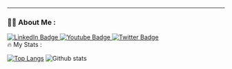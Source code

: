 ---

### :woman_technologist: About Me :

<div id="badges">
  <a href="www.linkedin.com/in/germainenyatsikor">
    <img src="https://img.shields.io/badge/LinkedIn-blue?style=for-the-badge&logo=linkedin&logoColor=white" alt="LinkedIn Badge"/>
  </a>
  <a href="https://www.instagram.com/fanny_codes/">
    <img src="https://img.shields.io/badge/instagram?style=for-the-badge&logo=youtube&logoColor=white" alt="Youtube Badge"/>
  </a>
  <a href="your-twitter-URL">
    <img src="https://img.shields.io/badge/Twitter-blue?style=for-the-badge&logo=twitter&logoColor=white" alt="Twitter Badge"/>
  </a>
</div
### :hammer_and_wrench: Languages and Tools :

### :fire: My Stats :

[![Top Langs](https://github-readme-stats.vercel.app/api/top-langs/?username=itsFanix)](https://github.com/anuraghazra/github-readme-stats)
![Github stats](https://github-readme-stats.vercel.app/api?username=renatenyatsikor)
